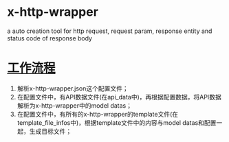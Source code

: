 # x-http-wrapper
a auto creation tool for http request, request param, response entity and status code of response body


# [工作流程](guide/global-process.png)

1. 解析x-http-wrapper.json这个配置文件；
2. 在配置文件中，有API数据文件(在api_data中)，再根据配置数据，将API数据解析为x-http-wrapper中的model datas；
3. 在配置文件中，有所有的x-http-wrapper的template文件(在template_file_infos中)，根据template文件中的内容与model datas和配置一起，生成目标文件；
